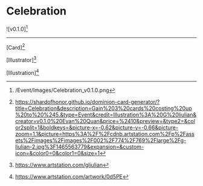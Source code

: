 # Celebration

![v0.1.0][^v0.1.0]

---

[Card][^Card]

[Illustrator][^Illustrator]

[Illustration][^Illustration]

[^v0.1.0]: /Event/Images/Celebration_v0.1.0.png
[^Card]: https://shardofhonor.github.io/dominion-card-generator/?title=Celebration&description=Gain%203%20cards%20costing%20up%20to%20%245.&type=Event&credit=Illustration%3A%20G%20liulian&creator=v0.1.0%20Evan%20Quan&price=%2410&preview=&type2=&color2split=1&boldkeys=&picture-x=-0.62&picture-y=-0.66&picture-zoom=1.1&picture=https%3A%2F%2Fcdnb.artstation.com%2Fp%2Fassets%2Fimages%2Fimages%2F002%2F774%2F769%2Flarge%2Fg-liulian-2.jpg%3F1465563779&expansion=&custom-icon=&color0=0&color1=0&size=1
[^Illustrator]: https://www.artstation.com/gliulian
[^Illustration]: https://www.artstation.com/artwork/0d5PE
